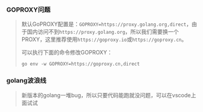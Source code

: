 ### GOPROXY问题
> 默认GoPROXY配置是：`GOPROXY=https://proxy.golang.org,direct`，由于国内访问不到`https://proxy.golang.org`，所以我们需要换一个PROXY，这里推荐使用`https://goproxy.io`或`https://goproxy.cn`。
> 
> 可以执行下面的命令修改GOPROXY：
> 
> ```go env -w GOPROXY=https://goproxy.cn,direct```

### golang波浪线
> 新版本的golang一堆bug，所以只要代码能跑就没问题，可以在vscode上面试试
